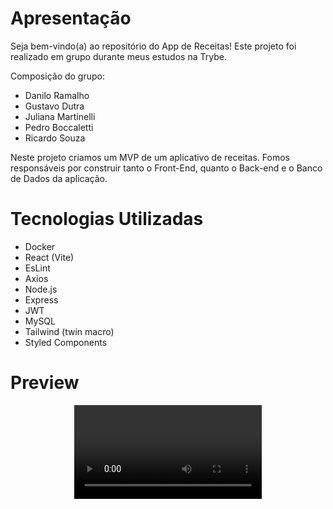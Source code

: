 # Apresentação

Seja bem-vindo(a) ao repositório do App de Receitas! Este projeto foi realizado em grupo durante meus estudos na Trybe.

Composição do grupo:
- Danilo Ramalho
- Gustavo Dutra
- Juliana Martinelli
- Pedro Boccaletti
- Ricardo Souza

Neste projeto criamos um MVP de um aplicativo de receitas. Fomos responsáveis por construir tanto o Front-End, quanto o Back-end e o Banco de Dados da aplicação.

# Tecnologias Utilizadas
- Docker
- React (Vite)
- EsLint
- Axios
- Node.js
- Express
- JWT
- MySQL
- Tailwind (twin macro) 
- Styled Components

# Preview

<div align="center">
  <video src="https://github.com/Gustavo-trybedev/App-Delivery/assets/103958434/dff166ba-cb24-4d95-af89-a833bb39f737" />
</div>

<!-- Olá, Tryber!
Esse é apenas um arquivo inicial para o README do seu projeto.
É essencial que você preencha esse documento por conta própria, ok?
Não deixe de usar nossas dicas de escrita de README de projetos, e deixe sua criatividade brilhar!
:warning: IMPORTANTE: você precisa deixar nítido:
- quais arquivos/pastas foram desenvolvidos por você; 
- quais arquivos/pastas foram desenvolvidos por outra pessoa estudante;
- quais arquivos/pastas foram desenvolvidos pela Trybe.
-->
